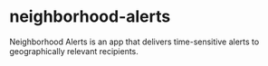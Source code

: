 # neighborhood-alerts
Neighborhood Alerts is an app that delivers time-sensitive alerts to geographically relevant recipients.
